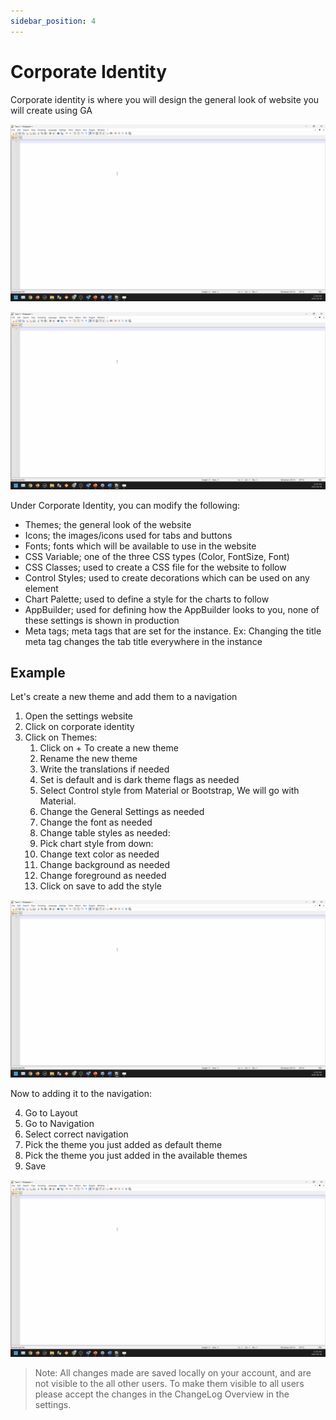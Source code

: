 ```yaml
---
sidebar_position: 4
---
```


# Corporate Identity

Corporate identity is where you will design the general look of website you will create using GA

<center>

![Hello world gif](../../static/img/placeholder.gif)

</center>

<center>

![Hello world gif](../../static/img/placeholder.gif)

</center>

Under Corporate Identity, you can modify the following:

- Themes; the general look of the website
- Icons; the images/icons used for tabs and buttons
- Fonts; fonts which will be available to use in the website
- CSS Variable; one of the three CSS types (Color, FontSize, Font)
- CSS Classes; used to create a CSS file for the website to follow
- Control Styles; used to create decorations which can be used on any element
- Chart Palette; used to define a style for the charts to follow
- AppBuilder; used for defining how the AppBuilder looks to you, none of these settings is shown in production
- Meta tags; meta tags that are set for the instance. Ex: Changing the title meta tag changes the tab title everywhere in the instance

## Example

Let's create a new theme and add them to a navigation

1. Open the settings website
2. Click on corporate identity
3. Click on Themes:
   1. Click on + To create a new theme
   2. Rename the new theme
   3. Write the translations if needed
   4. Set is default and is dark theme flags as needed
   5. Select Control style from Material or Bootstrap, We will go with Material.
   6. Change the General Settings as needed
   7. Change the font as needed
   8. Change table styles as needed:
   9. Pick chart style from down:
   10. Change text color as needed
   11. Change background as needed
   12. Change foreground as needed
   13. Click on save to add the style

<center>

![Hello world gif](../../static/img/placeholder.gif)

</center>

Now to adding it to the navigation:

4. Go to Layout
5. Go to Navigation
6. Select correct navigation
7. Pick the theme you just added as default theme
8. Pick the theme you just added in the available themes
9. Save

<center>

![Hello world gif](../../static/img/placeholder.gif)

</center>

>Note: All changes made are saved locally on your account, and are not visible to the all other users. To make them visible to all users please accept the changes in the ChangeLog Overview in the settings.
